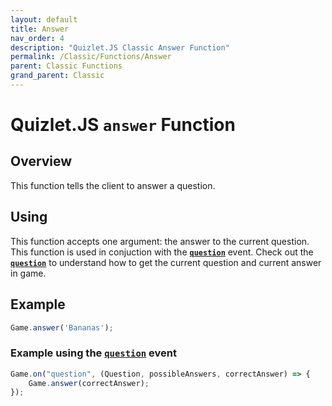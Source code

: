 ```yaml
---
layout: default
title: Answer
nav_order: 4
description: "Quizlet.JS Classic Answer Function"
permalink: /Classic/Functions/Answer
parent: Classic Functions
grand_parent: Classic
---
```


# Quizlet.JS `answer` Function

## Overview
This function tells the client to answer a question.

## Using
This function accepts one argument: the answer to the current question. This function is used in conjuction with the [**`question`**](/Classic/Events/Question) event. Check out the [**`question`**](/Classic/Events/Question) to understand how to get the current question and current answer in game.

## Example
```js
Game.answer('Bananas');
```
### Example using the [**`question`**](/Classic/Events/Question) event
```js
Game.on("question", (Question, possibleAnswers, correctAnswer) => {
    Game.answer(correctAnswer);
});
```